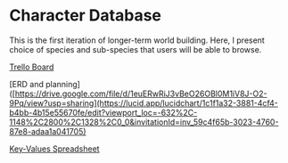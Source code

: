 # Character Database

This is the first iteration of longer-term world building. Here, I present choice of species and sub-species that users will be able to browse.

[Trello Board](https://trello.com/b/F1F6eRfd/speciation)

[ERD and planning]([https://drive.google.com/file/d/1euERwRiJ3vBeO26OBl0M1iV8J-O2-9Pq/view?usp=sharing](https://lucid.app/lucidchart/1c1f1a32-3881-4cf4-b4bb-4b15e55670fe/edit?viewport_loc=-632%2C-1148%2C2800%2C1328%2C0_0&invitationId=inv_59c4f65b-3023-4760-87e8-adaa1a041705)

[Key-Values Spreadsheet](https://docs.google.com/spreadsheets/d/1DDk5q-C6aCw0M9t2sPjMRhFpyE67XxZetEWeVh6pHv4/edit?usp=sharing)
